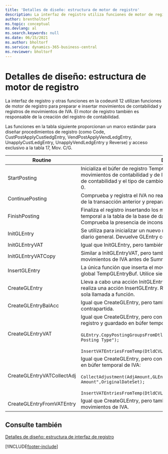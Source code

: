 ```yaml
---
title: 'Detalles de diseño: estructura de motor de registro'
description: La interfaz de registro utiliza funciones de motor de registro para preparar e insertar movimientos de contabilidad y registros de movimientos de IVA.
author: brentholtorf
ms.topic: conceptual
ms.devlang: al
ms.search.keywords: null
ms.date: 06/15/2021
ms.author: bholtorf
ms.service: dynamics-365-business-central
ms.reviewer: bholtorf
---
```

# Detalles de diseño: estructura de motor de registro
La interfaz de registro y otras funciones en la codeunit 12 utilizan funciones de motor de registro para preparar e insertar movimientos de contabilidad y registros de movimientos de IVA. El motor de registro también es responsable de la creación del registro de contabilidad.  
  
 Las funciones en la tabla siguiente proporcionan un marco estándar para diseñar procedimientos de registro (como Code, CustPostApplyCustledgEntry, VendPostApplyVendLedgEntry, UnapplyCustLedgEntry, UnapplyVendLedgEntry y Reverse) y acceso exclusivo a la tabla 17, Mov. C/G.  
  
|Routine|Description|  
|-------------|---------------------------------------|  
|StartPosting|Inicializa el búfer de registro TempGLEntryBuf, bloquea las tablas de movimientos de contabilidad y de IVA e inicializa el periodo contable, el registro de contabilidad y el tipo de cambio. Si se le llama solo una vez, NextEntryNo es 0.|  
|ContinuePosting|Comprueba y registra el IVA no realizado para el incremento NextTransactionNo de la transacción anterior y prepara el registro de la línea siguiente.|  
|FinishPosting|Finaliza el registro insertando los movimientos de contabilidad desde el búfer temporal a la tabla de la base de datos. Se utiliza siempre con StartPosting. Comprueba la presencia de inconsistencias.|  
|InitGLEntry|Se utiliza para inicializar un nuevo movimiento de contabilidad para la línea de diario general. Devuelve GLEntry como parámetro.|  
|InitGLEntryVAT|Igual que InitGLEntry, pero también asigna Cta. contrapartida y SummarizeVAT.|  
|InitGLEntryVATCopy|Similar a InitGLEntryVAT, pero también copia datos de grupos de registro desde movimientos de IVA antes de SummarizeVAT.|  
|InsertGLEntry|La única función que inserta el movimiento de contabilidad general en la tabla global TempGLEntryBuf. Utilice siempre esta función para insertar.|  
|CreateGLEntry|Lleva a cabo una acción InitGLEntry, asigna un importe adicional de divisa y realiza una acción InsertGLEntry. Reemplaza varias líneas de código con una sola llamada a función.|  
|CreateGLEntryBalAcc|Igual que CreateGLEntry, pero también asigna Tipo contrapartida y Cta. contrapartida.|  
|CreateGLEntryVAT|Igual que CreateGLEntry, pero con procesamiento adicional para grupos de registro y guardado en búfer temporal de IVA:<br /><br /> `GLEntry.CopyPostingGroupsFromDtldCVBuf(DtldCVLedgEntryBuf,GenJnlLine."Gen. Posting Type");`<br /><br /> `InsertVATEntriesFromTemp(DtldCVLedgEntryBuf,GLEntry);`|  
|CreateGLEntryVATCollectAdj|Igual que CreateGLEntry, pero con recopilación adicional de ajustes y guardado en búfer temporal de IVA:<br /><br /> `CollectAdjustment(AdjAmount,GLEntry.Amount,GLEntry."Additional-Currency Amount",OriginalDateSet);`<br /><br /> `InsertVATEntriesFromTemp(DtldCVLedgEntryBuf,GLEntry);`|  
|CreateGLEntryFromVATEntry|Igual que CreateGLEntry, pero también copia grupos de registro desde movimientos de IVA.|  
  
## Consulte también  
 [Detalles de diseño: estructura de interfaz de registro](design-details-posting-interface-structure.md)

[!INCLUDE[footer-include](includes/footer-banner.md)]